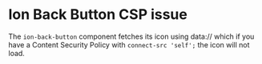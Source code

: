 # Ion Back Button CSP issue

The `ion-back-button` component fetches its icon using data:// which if you have a Content Security Policy with `connect-src 'self';` the icon will not load.
